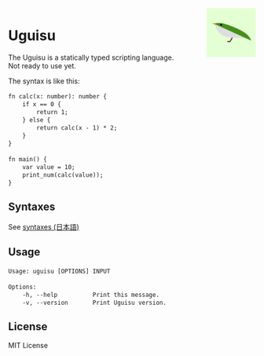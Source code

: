 <img alt="uguisu logo" width="100px" align="right" src="https://raw.githubusercontent.com/uguisu-dev/uguisu/master/uguisu-logo.png" />

# Uguisu
The Uguisu is a statically typed scripting language.  
Not ready to use yet.

The syntax is like this:
```
fn calc(x: number): number {
    if x == 0 {
        return 1;
    } else {
        return calc(x - 1) * 2;
    }
}

fn main() {
    var value = 10;
    print_num(calc(value));
}
```

## Syntaxes
See [syntaxes (日本語)](https://github.com/uguisu-dev/uguisu/tree/master/docs/syntaxes_ja.md)

## Usage
```
Usage: uguisu [OPTIONS] INPUT

Options:
    -h, --help          Print this message.
    -v, --version       Print Uguisu version.
```

## License
MIT License
